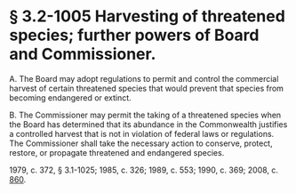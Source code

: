# § 3.2-1005 Harvesting of threatened species; further powers of Board and Commissioner.

<p>A. The Board may adopt regulations to permit and control the commercial harvest of certain threatened species that would prevent that species from becoming endangered or extinct.</p><p>B. The Commissioner may permit the taking of a threatened species when the Board has determined that its abundance in the Commonwealth justifies a controlled harvest that is not in violation of federal laws or regulations. The Commissioner shall take the necessary action to conserve, protect, restore, or propagate threatened and endangered species.</p><p>1979, c. 372, § 3.1-1025; 1985, c. 326; 1989, c. 553; 1990, c. 369; 2008, c. <a href='http://lis.virginia.gov/cgi-bin/legp604.exe?081+ful+CHAP0860'>860</a>.</p>